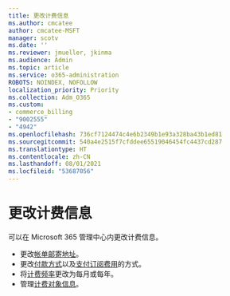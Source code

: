 ```yaml
---
title: 更改计费信息
ms.author: cmcatee
author: cmcatee-MSFT
manager: scotv
ms.date: ''
ms.reviewer: jmueller, jkinma
ms.audience: Admin
ms.topic: article
ms.service: o365-administration
ROBOTS: NOINDEX, NOFOLLOW
localization_priority: Priority
ms.collection: Adm_O365
ms.custom:
- commerce_billing
- "9002555"
- "4942"
ms.openlocfilehash: 736cf7124474c4e6b2349b1e93a328ba43b1ed81
ms.sourcegitcommit: 540a4e2515f7cfddee65519046454fc4437cd287
ms.translationtype: HT
ms.contentlocale: zh-CN
ms.lasthandoff: 08/01/2021
ms.locfileid: "53687056"
---
```

# <a name="change-billing-information"></a>更改计费信息

可以在 Microsoft 365 管理中心内更改计费信息。 

- 更改[帐单邮寄地址](/microsoft-365/commerce/billing-and-payments/change-your-billing-addresses)。
- 更改[付款方式](/microsoft-365/commerce/billing-and-payments/manage-payment-methods)以及[支付订阅费用](/microsoft-365/commerce/billing-and-payments/pay-for-your-subscription)的方式。
- 将[计费频率](/microsoft-365/commerce/billing-and-payments/change-payment-frequency)更改为每月或每年。
- 管理[计费对象信息](/microsoft-365/commerce/billing-and-payments/manage-billing-profiles)。
